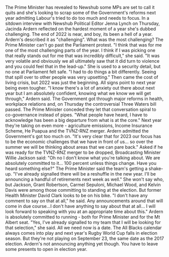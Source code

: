 The Prime Minister has revealed to Newshub some MPs are set to call it quits and she's looking to scrap some of the Government's reforms next year admitting Labour's tried to do too much and needs to focus.
In a sitdown interview with Newshub Political Editor Jenna Lynch on Thursday, Jacinda Ardern reflected on the hardest moment of a year she's dubbed challenging.
The end of 2022 is near, and boy, its been a hell of a year. Ardern's described it as "challenging".
What was the most challenging? The Prime Minister can't go past the Parliament protest.
"I think that was for me one of the most challenging parts of the year. I think if I was picking one that really stands out for me that was incredibly difficult," she said.
"It was very volatile and obviously we all ultimately saw that it did turn to violence and you could feel that in the lead-up."
She is used to a security detail, but no one at Parliament felt safe.
"I had to do things a bit differently. Seeing that spill over to other people was very upsetting."
Then came the cost of living crisis, but 2022 was just the beginning. All signs point to next year being even tougher.
"I know there's a lot of anxiety out there about next year but I am absolutely confident, knowing what we know we will get through," Ardern said.
The Government got through major reforms in health, workplace relations and, on Thursday the controversial Three Waters bill passed.
The Prime Minister conceded they let that conversation spiral to co-governance instead of pipes.
"What people have heard, I have to acknowledge has been a big departure from what is at the core."
Next year they're taking on even more - agriculture emissions, Income Insurance Scheme, He Puapua and the TVNZ-RNZ merger.
Ardern admitted the Government's got too much on.
"It's very clear that for 2023 our focus has to be the economic challenges that we have in front of us… so over the summer we will be thinking about areas that we can pare back."
Asked if he was ready for the TVNZ-RNZ merger to be dropped, Broadcasting Minister Willie Jackson said: "Oh no I don't know what you're talking about. We are absolutely committed to it… 100 percent unless things change. Have you heard something else?"
The Prime Minister said the team's getting a shake-up.
"I've already signalled there will be a reshuffle in the new year. I'll be announcing a handful of retirements next week as well."
She won't say who, but Jackson, Grant Robertson, Carmel Sepuloni, Michael Wood, and Kelvin Davis were among those committing to standing at the election.
But former Health Minister David Clark looks to be on his bike.
"I don't have any comment to say on that at all," he said. Any announcements around that will come in due course…I don't have anything to say about that at all… I will look forward to speaking with you at an appropriate time about this."
Ardern is absolutely committed to running - both for Prime Minister and for the Mt Albert seat.
"Yes, I've already signalled to my team that I will be looking for that selection," she said.
All we need now is a date. The All Blacks calendar always comes into play and next year's Rugby World Cup falls in election season.
But they're not playing on September 23, the same date as the 2017 election.
Ardern's not announcing anything yet though. You have to leave some presents to open in election year.